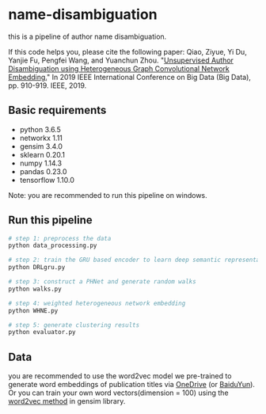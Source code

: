 # name-disambiguation
this is a pipeline of author name disambiguation.

If this code helps you, please cite the following paper:
Qiao, Ziyue, Yi Du, Yanjie Fu, Pengfei Wang, and Yuanchun Zhou. "[Unsupervised Author Disambiguation using Heterogeneous Graph Convolutional Network Embedding.](https://ieeexplore.ieee.org/abstract/document/9005458)" In 2019 IEEE International Conference on Big Data (Big Data), pp. 910-919. IEEE, 2019.


## Basic requirements

* python 3.6.5
* networkx 1.11
* gensim 3.4.0
* sklearn 0.20.1
* numpy 1.14.3
* pandas 0.23.0
* tensorflow 1.10.0

Note: you are recommended to run this pipeline on windows.

## Run this pipeline
```bash
# step 1: preprocess the data
python data_processing.py

# step 2: train the GRU based encoder to learn deep semantic representations
python DRLgru.py 

# step 3: construct a PHNet and generate random walks
python walks.py

# step 4: weighted heterogeneous network embedding
python WHNE.py

# step 5: generate clustering results
python evaluator.py
```


## Data

 you are recommended to use the word2vec model we pre-trained to generate word embeddings of publication titles via [OneDrive](https://1drv.ms/u/s!AvNheLYVCGGGayqTjhiXoOgRc9w) (or [BaiduYun](https://pan.baidu.com/s/18nTdRcmZ4sKz7RbmrCIfWA)).  Or you can train your own word vectors(dimension = 100) using the [word2vec method](https://radimrehurek.com/gensim/models/word2vec.html) in gensim library.

